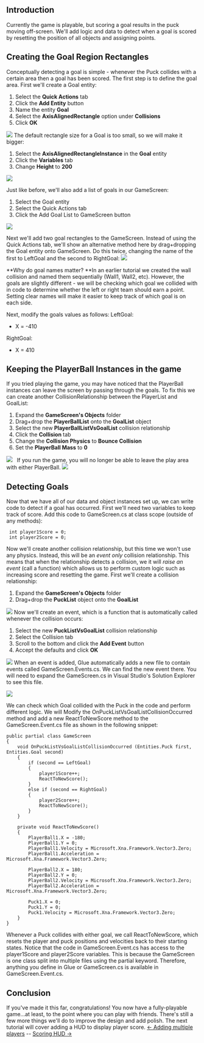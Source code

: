 ## Introduction

Currently the game is playable, but scoring a goal results in the puck moving off-screen. We'll add logic and data to detect when a goal is scored by resetting the position of all objects and assigning points.

## Creating the Goal Region Rectangles

Conceptually detecting a goal is simple - whenever the Puck collides with a certain area then a goal has been scored. The first step is to define the goal area. First we'll create a Goal entity:

1.  Select the **Quick Actions** tab
2.  Click the **Add Entity** button
3.  Name the entity **Goal**
4.  Select the **AxisAlignedRectangle** option under **Collisions**
5.  Click **OK**

[![](/wp-content/uploads/2016/01/2021_July_25_141031.gif)](/wp-content/uploads/2016/01/2021_July_25_141031.gif) The default rectangle size for a Goal is too small, so we will make it bigger:

1.  Select the **AxisAlignedRectangleInstance** in the **Goal** entity
2.  Click the **Variables** tab
3.  Change **Height** to **200**

![](/media/2021-07-img_60fdca7071514.png)

Just like before, we'll also add a list of goals in our GameScreen:

1.  Select the Goal entity
2.  Select the Quick Actions tab
3.  Click the Add Goal List to GameScreen button

![](/media/2021-07-img_60fdcc7a9eb64.png)

Next we'll add two goal rectangles to the GameScreen. Instead of using the Quick Actions tab, we'll show an alternative method here by drag+dropping the Goal entity onto GameScreen. Do this twice, changing the name of the first to LeftGoal and the second to RightGoal: [![](/wp-content/uploads/2016/01/2021_July_25_141042.gif)](/wp-content/uploads/2016/01/2021_July_25_141042.gif)

**Why do goal names matter? **In an earlier tutorial we created the wall collision and named them sequentially (Wall1, Wall2, etc). However, the goals are slightly different - we will be checking which goal we collided with in code to determine whether the left or right team should earn a point. Setting clear names will make it easier to keep track of which goal is on each side.

Next, modify the goals values as follows: LeftGoal:

-   X = -410

RightGoal:

-   X = 410

## Keeping the PlayerBall Instances in the game

If you tried playing the game, you may have noticed that the PlayerBall instances can leave the screen by passing through the goals. To fix this we can create another CollisionRelationship between the PlayerList and GoalList:

1.  Expand the **GameScreen's Objects** folder
2.  Drag+drop the **PlayerBallList** onto the **GoalList** object
3.  Select the new **PlayerBallListVsGoalList** collision relationship
4.  Click the **Collision** tab
5.  Change the **Collision Physics** to **Bounce Collision**
6.  Set the **PlayerBall Mass** to **0**

[![](/wp-content/uploads/2016/01/2021_July_25_144446.gif)](/wp-content/uploads/2016/01/2021_July_25_144446.gif)   If you run the game, you will no longer be able to leave the play area with either PlayerBall. [![](/wp-content/uploads/2016/01/2021_July_25_140248.gif)](/wp-content/uploads/2016/01/2021_July_25_140248.gif)

## Detecting Goals

Now that we have all of our data and object instances set up, we can write code to detect if a goal has occurred. First we'll need two variables to keep track of score. Add this code to GameScreen.cs at class scope (outside of any methods):

     int player1Score = 0;
     int player2Score = 0;

Now we'll create another collision relationship, but this time we won't use any physics. Instead, this will be an *event only* collision relationship. This means that when the relationship detects a collision, we it will *raise an event* (call a function) which allows us to perform custom logic such as increasing score and resetting the game. First we'll create a collision relationship:

1.  Expand the **GameScreen's Objects** folder
2.  Drag+drop the **PuckList** object onto the **GoalList**

[![](/wp-content/uploads/2016/01/2021_July_25_145051.gif)](/wp-content/uploads/2016/01/2021_July_25_145051.gif) Now we'll create an event, which is a function that is automatically called whenever the collision occurs:

1.  Select the new **PuckListVsGoalList** collision relationship
2.  Select the Collision tab
3.  Scroll to the bottom and click the **Add Event** button
4.  Accept the defaults and click **OK**

[![](/wp-content/uploads/2016/01/2021_July_25_145051-1.gif)](/wp-content/uploads/2016/01/2021_July_25_145051-1.gif) When an event is added, Glue automatically adds a new file to contain events called GameScreen.Events.cs. We can find the new event there. You will need to expand the GameScreen.cs in Visual Studio's Solution Explorer to see this file.

![](/media/2021-07-img_60fdcfbde9882.png)

We can check which Goal collided with the Puck in the code and perform different logic. We will Modify the OnPuckListVsGoalListCollisionOccurred method and add a new ReactToNewScore method to the GameScreen.Event.cs file as shown in the following snippet:  

    public partial class GameScreen
    {
        void OnPuckListVsGoalListCollisionOccurred (Entities.Puck first, Entities.Goal second)
        {
            if (second == LeftGoal)
            {
                player1Score++;
                ReactToNewScore();
            }
            else if (second == RightGoal)
            {
                player2Score++;
                ReactToNewScore();
            }
        }
        
        private void ReactToNewScore()
        {
            PlayerBall1.X = -180;
            PlayerBall1.Y = 0;
            PlayerBall1.Velocity = Microsoft.Xna.Framework.Vector3.Zero;
            PlayerBall1.Acceleration = Microsoft.Xna.Framework.Vector3.Zero;

            PlayerBall2.X = 180;
            PlayerBall2.Y = 0;
            PlayerBall2.Velocity = Microsoft.Xna.Framework.Vector3.Zero;
            PlayerBall2.Acceleration = Microsoft.Xna.Framework.Vector3.Zero;

            Puck1.X = 0;
            Puck1.Y = 0;
            Puck1.Velocity = Microsoft.Xna.Framework.Vector3.Zero;
        }
    }

Whenever a Puck collides with either goal, we call ReactToNewScore, which resets the player and puck positions and velocities back to their starting states. Notice that the code in GameScreen.Event.cs has access to the player1Score and player2Score variables. This is because the GameScreen is one class split into multiple files using the partial keyword. Therefore, anything you define in Glue or GameScreen.cs is available in GameScreen.Event.cs.

## Conclusion

If you've made it this far, congratulations! You now have a fully-playable game...at least, to the point where you can play with friends. There's still a few more things we'll do to improve the design and add polish. The next tutorial will cover adding a HUD to display player score. [\<- Adding multiple players](/documentation/tutorials/beefball/adding-multiple-players.md "Tutorials:Beefball:Adding multiple players") -- [Scoring HUD -\>](/documentation/tutorials/beefball/scoring-hud.md "Tutorials:Beefball:Scoring HUD")
